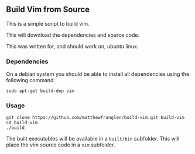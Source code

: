 Build Vim from Source
---------------------

This is a simple script to build vim.

This will download the dependencies and source code.

This was written for, and should work on, ubuntu linux.

### Dependencies

On a debian system you should be able to install all dependencies using the
following command:

```
sudo apt-get build-dep vim
```

### Usage

```
git clone https://github.com/matthewfranglen/build-vim.git build-vim
cd build-vim
./build
```

The built executables will be available in a `built/bin` subfolder.
This will place the vim source code in a `vim` subfolder.
